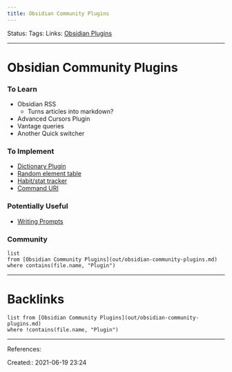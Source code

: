 ```yaml
---
title: Obsidian Community Plugins
---
```

Status:
Tags: 
Links: [Obsidian Plugins](out/obsidian-plugins.md)
___
# Obsidian Community Plugins
### To Learn
- Obsidian RSS
	- Turns articles into markdown?
- Advanced Cursors Plugin
- Vantage queries
- Another Quick switcher
### To Implement
- [Dictionary Plugin](https://github.com/phibr0/obsidian-dictionary)
- [Random element table](https://github.com/valentine195/obsidian-dice-roller)
- [Habit/stat tracker](https://github.com/pyrochlore/obsidian-tracker)
- [Command URI](https://github.com/deathau/command-uri-obsidian)
### Potentially Useful
- [Writing Prompts](https://github.com/hungsu/obsidian-prompt)
### Community
```dataview
list
from [Obsidian Community Plugins](out/obsidian-community-plugins.md)
where contains(file.name, "Plugin")
```
___
# Backlinks
```dataview
list from [Obsidian Community Plugins](out/obsidian-community-plugins.md)
where !contains(file.name, "Plugin")
```
___

References:

Created:: 2021-06-19 23:24